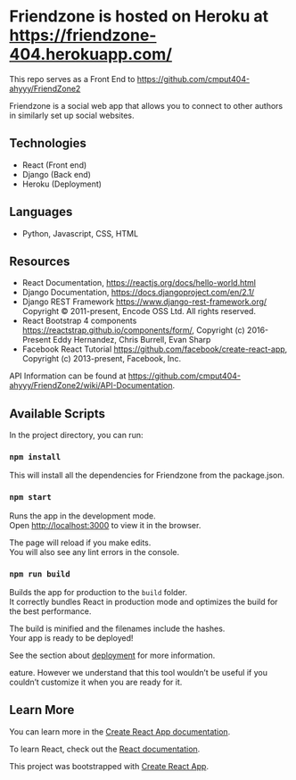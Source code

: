 # Friendzone is hosted on Heroku at https://friendzone-404.herokuapp.com/
This repo serves as a Front End to https://github.com/cmput404-ahyyy/FriendZone2

Friendzone is a social web app that allows you to connect to other authors in similarly set up social websites. 

## Technologies
- React (Front end)
- Django (Back end)
- Heroku (Deployment)

## Languages 
- Python, Javascript, CSS, HTML 

## Resources 
- React Documentation, https://reactjs.org/docs/hello-world.html
- Django Documentation, https://docs.djangoproject.com/en/2.1/
- Django REST Framework https://www.django-rest-framework.org/ Copyright © 2011-present, Encode OSS Ltd. All rights reserved.
- React Bootstrap 4 components https://reactstrap.github.io/components/form/, Copyright (c) 2016-Present Eddy Hernandez, Chris Burrell, Evan Sharp
- Facebook React Tutorial https://github.com/facebook/create-react-app, Copyright (c) 2013-present, Facebook, Inc.

API Information can be found at https://github.com/cmput404-ahyyy/FriendZone2/wiki/API-Documentation. 


## Available Scripts

In the project directory, you can run:
### `npm install`

This will install all the dependencies for Friendzone from the package.json.

### `npm start`

Runs the app in the development mode.<br>
Open [http://localhost:3000](http://localhost:3000) to view it in the browser.

The page will reload if you make edits.<br>
You will also see any lint errors in the console.


### `npm run build`

Builds the app for production to the `build` folder.<br>
It correctly bundles React in production mode and optimizes the build for the best performance.

The build is minified and the filenames include the hashes.<br>
Your app is ready to be deployed!

See the section about [deployment](https://facebook.github.io/create-react-app/docs/deployment) for more information.

eature. However we understand that this tool wouldn’t be useful if you couldn’t customize it when you are ready for it.

## Learn More

You can learn more in the [Create React App documentation](https://facebook.github.io/create-react-app/docs/getting-started).

To learn React, check out the [React documentation](https://reactjs.org/).

This project was bootstrapped with [Create React App](https://github.com/facebook/create-react-app).
